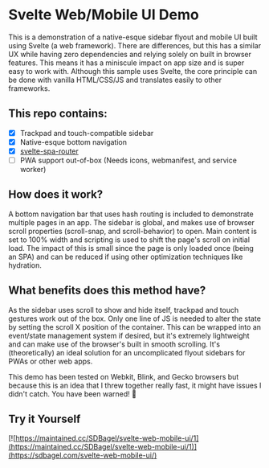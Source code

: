 
# Svelte Web/Mobile UI Demo

This is a demonstration of a native-esque sidebar flyout and mobile UI built using Svelte (a web framework). There are differences, but this has a similar UX while having zero dependencies and relying solely on built in browser features. This means it has a miniscule impact on app size and is super easy to work with. Although this sample uses Svelte, the core principle can be done with vanilla HTML/CSS/JS and translates easily to other frameworks.

## This repo contains:

- [x] Trackpad and touch-compatible sidebar
- [x] Native-esque bottom navigation
- [x] [svelte-spa-router](https://github.com/ItalyPaleAle/svelte-spa-router)
- [ ] PWA support out-of-box (Needs icons, webmanifest, and service worker)

## How does it work?

A bottom navigation bar that uses hash routing is included to demonstrate multiple pages in an app. The sidebar is global, and makes use of browser scroll properties (scroll-snap, and scroll-behavior) to open. Main content is set to 100% width and scripting is used to shift the page's scroll on initial load. The impact of this is small since the page is only loaded once (being an SPA) and can be reduced if using other optimization techniques like hydration.

## What benefits does this method have?

As the sidebar uses scroll to show and hide itself, trackpad and touch gestures work out of the box. Only one line of JS is needed to alter the state by setting the scroll X position of the container. This can be wrapped into an event/state management system if desired, but it's extremely lightweight and can make use of the browser's built in smooth scrolling. It's (theoretically) an ideal solution for an uncomplicated flyout sidebars for PWAs or other web apps.

This demo has been tested on Webkit, Blink, and Gecko browsers but because this is an idea that I threw together really fast, it might have issues I didn't catch. You have been warned! 👻

## Try it Yourself

[![https://maintained.cc/SDBagel/svelte-web-mobile-ui/1](https://maintained.cc/SDBagel/svelte-web-mobile-ui/1)](https://sdbagel.com/svelte-web-mobile-ui/)